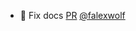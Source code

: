 - 💚 Fix docs [PR](https://github.com/laminlabs/lamindb/pull/2083) [@falexwolf](https://github.com/falexwolf)
